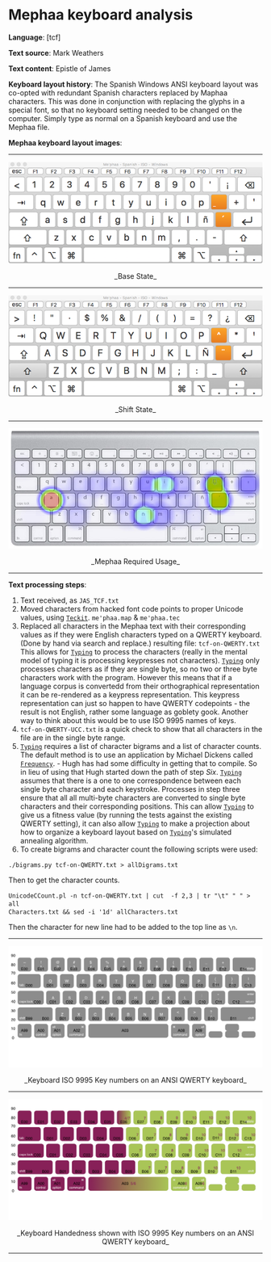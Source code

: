 # Mephaa keyboard analysis

**Language**: [tcf]

**Text source**: Mark Weathers

**Text content**: Epistle of James

**Keyboard layout history**: The Spanish Windows ANSI keyboard layout was co-opted with redundant Spanish characters replaced by Maphaa characters. This was done in conjunction with replacing the glyphs in a special font, so that no keyboard setting needed to be changed on the computer. Simply type as normal on a Spanish keyboard and use the Mephaa file.

**Mephaa keyboard layout images**:

---
![Base State](Images/Mepha-state-0.png)
<center>_Base State_</center>

---
![Base State](Images/Mepha-state-shift.png)
<center>_Shift State_</center>

---

![Required Usage](Images/tcf-heatmap-with-full-text.png)
<center>_Mephaa Required Usage_</center>

---

**Text processing steps**:

1. Text received, as `JAS_TCF.txt`
2. Moved characters from hacked font code points to proper Unicode values, using [`Teckit`](https://github.com/silnrsi/teckit). `me'phaa.map` & `me'phaa.tec`
3. Replaced all characters in the Mephaa text with their corresponding values as if they were English characters typed on a QWERTY keyboard. (Done by hand via search and replace.) resulting file: `tcf-on-QWERTY.txt`
 This allows for [`Typing`](https://github.com/michaeldickens/Typing) to process the characters (really in the mental model of typing it is processing keypresses not characters). [`Typing`](https://github.com/michaeldickens/Typing) only processes characters as if they are single byte, so no two or three byte characters work with the program. However this means that if a language corpus is convertedd from their orthographical representation it can be re-rendered as a keypress representation. This keypress representation can just so happen to have QWERTY codepoints - the result is not English, rather some language as goblety gook. Another way to think about this would be to use ISO 9995 names of keys.
4. `tcf-on-QWERTY-UCC.txt` is a quick check to show that all characters in the file are in the single byte range.
5. [`Typing`](https://github.com/michaeldickens/Typing) requires a list of character bigrams and a list of character counts.
 The default method is to use an application by Michael Dickens called [`Frequency`](https://github.com/michaeldickens/Frequency). - Hugh has had some difficulty in getting that to compile. So in lieu of using that Hugh started down the path of step _Six_.
 [`Typing`](https://github.com/michaeldickens/Typing) assumes that there is a one to one correspondence between each single byte character and each keystroke. Processes in step three ensure that all all multi-byte characters are converted to single byte characters and their corresponding positions. This can allow [`Typing`](https://github.com/michaeldickens/Typing) to give us a fitness value (by running the tests against the existing QWERTY setting), it can also allow [`Typing`](https://github.com/michaeldickens/Typing) to make a projection about how to organize a keyboard layout based on [`Typing`](https://github.com/michaeldickens/Typing)'s simulated annealing algorithm.
6. To create bigrams and character count the following scripts were used:

 ```
./bigrams.py tcf-on-QWERTY.txt > allDigrams.txt
 ```
 Then to get the character counts.
 ```
 UnicodeCCount.pl -n tcf-on-QWERTY.txt | cut  -f 2,3 | tr "\t" " " > all
 Characters.txt && sed -i '1d' allCharacters.txt
 ```

 Then the character for new line had to be added to the top line as `\n`.

<!-- 7. To create bigrams the service at the following website was used: https://www.dcode.fr/bigrams. The following settings were also used:
   *  ALL CHARACTERS (INCLUDING PUNCTUATION AND SYMBOLS)
   * STANDARDIZATION OF LETTERS (IGNORE UPPER-LOWER CASE AND DIACRITICS) [un-checked]
   * Analyze BY SLIDING (ABCDEF => AB,BC,CD,DE,EF)
   * KEEP WORDS BORDERS (ABC_DE ≠ ABCDE) [checked]
   * COUNT APPEARANCES


 <center> ![Bigram Options](Images/Bigram-counting.png) </center>


  The website produces a down-loadable `.csv` file `tcf-on-QWERTY-bigram-count-ori.csv`. Some editing of this CSV file is necessary to convert it into the same format of bigram file that [`Typing`](https://github.com/michaeldickens/Typing) expects (`\n` for new line, `\\` for `\`, `\t` for TAB, and only a space between the character column and the count column). -->

---
 ![Keyboard ISO 9995 Key numbers](Images/Keyboard-Key-IDs.png)
<center>_Keyboard ISO 9995 Key numbers on an ANSI QWERTY keyboard_</center>

---
 ![Handedness on keyboards](Images/Keyboard-Handedness.png)
<center>_Keyboard Handedness shown with ISO 9995 Key numbers on an ANSI QWERTY keyboard_</center>

---
